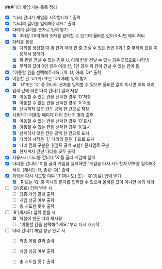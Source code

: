 ###다리 게임 기능 목록 정리
- [X] "다리 건너기 게임을 시작합니다." 출력
- [X] "다리의 길이를 입력해주세요." 출력
- [X] 다리의 길이를 숫자로 입력 받기
    - [X] 3이상 20이하의 숫자를 입력할 수 있으며 올바른 값이 아니면 예외 처리
- [X] 다리를 생성
    - [X] 다리를 생성할 때 위 칸과 아래 칸 중 건널 수 있는 칸은 0과 1 중 무작위 값을 이용해서 정하기
    - [X] 위 칸을 건널 수 있는 경우 U, 아래 칸을 건널 수 있는 경우 D값으로 나타냄
    - [X] 무작위 값이 0인 경우 아래 칸, 1인 경우 위 칸이 건널 수 있는 칸이 됨
- [X] "이동할 칸을 선택해주세요. (위: U, 아래: D)" 출력
- [X] 이동할 칸 'U'(위) 또는 'D'(아래) 입력 받기 
    - [X] 'U'또는 'D' 중 하나의 문자를 입력할 수 있으며 올바른 값이 아니면 예외 처리
- [X] 입력 값에 따른 다리 건너기 결과 저장
    - [X] 이동할 수 있는 칸을 선택한 경우 'O'저장
    - [X] 이동할 수 없는 칸을 선택한 경우 'X'저장
    - [X] 선택하지 않은 칸은 공백 한 칸으로 저장
- [X] 사용자가 이동할 때마다 다리 건너기 결과 출력
    - [X] 이동할 수 있는 칸을 선택한 경우 'O'표시
    - [X] 이동할 수 없는 칸을 선택한 경우 'X'표시
    - [X] 선택하지 않은 칸은 공백 한 칸으로 표시
    - [X] 다리의 시작은 '[,' 다리의 끝은 ']'으로 표시
    - [X] 다리 칸의 구분은 '|(앞뒤 공백 포함)' 문자열로 구분
    - [X] 현재까지 건넌 다리를 모두 출력
- [X] 사용자가 다리를 건너다 'X'를 골라 게임에 실패
- [X] 다리를 건너다 'X'를 골라 게임을 실패하면 "게임을 다시 시도할지 여부를 입력해주세요. (재시도: R, 종료: Q)" 출력
- [X] 게임을 다시 시도할 여부 'R'(재시도) 또는 'Q'(종료) 입력 받기
    - [X] 'R'또는 'Q' 중 하나의 문자를 입력할 수 있으며 올바른 값이 아니면 예외 처리
- [ ] 'Q'(종료) 입력 받을 시
    - [ ] 최종 게임 결과 출력
    - [ ] 게임 성공 여부 출력
    - [ ] 총 시도한 횟수 출력
- [ ] 'R'(재시도) 입력 받을 시
    - [X] 처음에 만든 다리 재사용
    - [ ] "이동할 칸을 선택해주세요."부터 다시 재시작
- [ ] 다리 건너기 게임 성공 완료 시
    - [ ] 최종 게임 결과 출력
    - [ ] 게임 성공 여부 출력
    - [ ] 총 시도한 횟수 출력
    